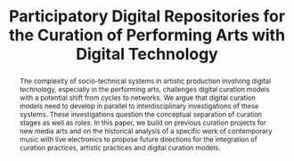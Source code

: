 ---
abstract: The complexity of socio-technical systems in artistic production involving
  digital technology, especially in the performing arts, challenges digital curation
  models with a potential shift from cycles to networks. We argue that digital curation
  models need to develop in parallel to interdisciplinary investigations of these
  systems. These investigations question the conceptual separation of curation stages
  as well as roles. In this paper, we build on previous curation projects for new
  media arts and on the historical analysis of a specific work of contemporary music
  with live electronics to propose future directions for the integration of curation
  practices, artistic practices and digital curation models.
creators:
- Boutard, Guillaume
date: null
document_url: https://services.phaidra.univie.ac.at/api/object/o:429535/download
grand_parent: iPRES
institutions: []
keywords:
- digital curation; artistic practice; music with live electronics; participatory
  digital repositories
landing_page_url: https://phaidra.univie.ac.at/o:429535
language: eng
layout: publication
license: CC BY 4.0 International
notes_url: null
parent: iPRES 2015
publication_type: paper
size: 187156
slides_url: null
source_name: iPRES
stream_url: null
title: Participatory Digital Repositories for the Curation of Performing Arts with
  Digital Technology
year: 2015
---